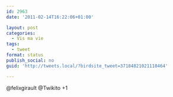 ```yaml
---
id: 2963
date: '2011-02-14T16:22:06+01:00'

layout: post
categories:
  - Vis ma vie
tags:
  - tweet
format: status
publish_social: no
guid: 'http://tweets.local/?birdsite_tweet=37184821021118464'

---
```


@felixgirault @Twikito +1